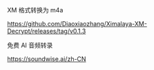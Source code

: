 XM 格式转换为 m4a

https://github.com/Diaoxiaozhang/Ximalaya-XM-Decrypt/releases/tag/v0.1.3

免费 AI 音频转录

https://soundwise.ai/zh-CN


